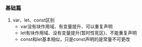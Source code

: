 ### 基础篇



1. var、let、const区别
   - var没有块作用域、有变量提升、可以重复声明
   - let有块作用域、没有变量提升(暂时性死区)、不能重复声明
   - const和let基本相似，只是const声明的是常量不可更改